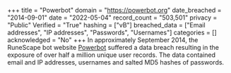 +++
title = "Powerbot"
domain = "https://powerbot.org"
date_breached = "2014-09-01"
date = "2022-05-04"
record_count = "503,501"
privacy = "Public"
Verified = "True"
hashing = ["vB"]
breached_data = ["Email addresses", "IP addresses", "Passwords", "Usernames"]
categories = []
acknowledged = "No"
+++
In approximately September 2014, the RuneScape bot website <a href="https://www.powerbot.org" target="_blank" rel="noopener">Powerbot</a> suffered a data breach resulting in the exposure of over half a million unique user records. The data contained email and IP addresses, usernames and salted MD5 hashes of passwords.